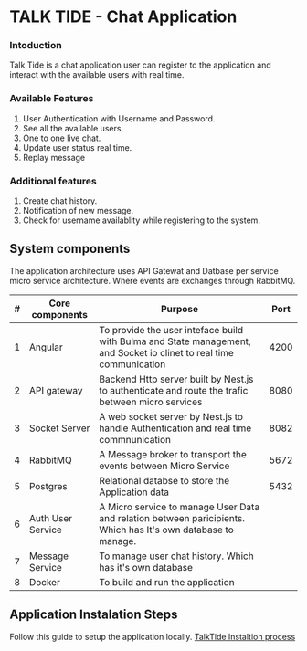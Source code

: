 # TALK TIDE - Chat Application

### Intoduction 
Talk Tide is a chat application user can register to the application and interact with the available users with real time. 

### Available Features

1. User Authentication with Username and Password.
2. See all the available users.
3. One to one live chat.
4. Update user status real time.
5. Replay message

### Additional features
1. Create chat history.
2. Notification of new message.
3. Check for username availablity while registering to the system.

## System components

The application architecture uses API Gatewat and Datbase per service micro service architecture. Where events are exchanges through RabbitMQ.

| #  |  Core components | Purpose                       |  Port   |
|----|------------------|-------------------------------|---------|
| 1  | Angular | To provide the user inteface build with Bulma and State management, and Socket io clinet to real time communication  | 4200 |
| 2  | API gateway | Backend Http server built by Nest.js to authenticate and route the trafic between micro services| 8080 |
| 3 | Socket Server | A web socket server by Nest.js to handle Authentication and real time commnunication| 8082 |
| 4 | RabbitMQ | A Message broker to transport the events between Micro Service | 5672 |
| 5 | Postgres | Relational databse to store the Application data | 5432 |
|6 | Auth User Service | A Micro service to manage User Data and relation between paricipients. Which has It's own database to manage. | |
| 7 | Message Service | To manage user chat history. Which has it's own database | |
| 8 | Docker | To build and run the application| |

## Application Instalation Steps

Follow this guide to setup the application locally.
[TalkTide Instaltion process](./docker/README.md)
